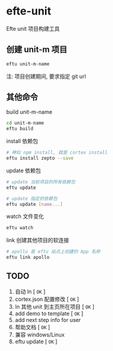 # efte-unit

Efte unit 项目构建工具

## 创建 unit-m 项目

```bash
eftu unit-m-name
```
注: 项目创建期间, 要求指定 git url

## 其他命令

build unit-m-name

```bash
cd unit-m-name
eftu build
```

install 依赖包

```bash
# 神似 npm install, 就是 cortex install
eftu install zepto --save
```

update 依赖包

```bash
# update 当前项目的所有依赖包
eftu update

# update 指定的依赖包
eftu update [name...]
```

watch 文件变化

```bash
eftu watch
```

link 创建其他项目的软连接

```bash
# apollo 是 eftu 站点上创建的 App 名称
eftu link apollo
```

## TODO
1. 自动 ln [ `OK` ]
2. cortex.json 配置修改 [ `OK` ]
3. ln 其他 unit 到主页所在项目 [ `OK` ]
4. add demo to template [ `OK` ]
5. add next step info for user
6. 帮助文档 [ `OK` ]
7. 兼容 windows/Linux
8. eftu update [ `OK` ]